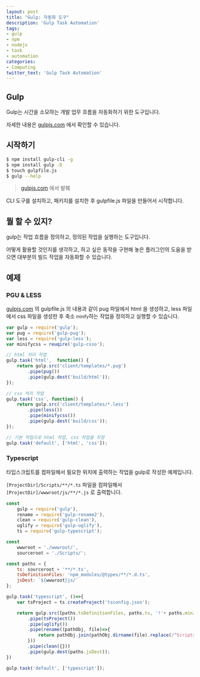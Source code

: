 ```yaml
---
layout: post
title: "Gulp: 자동화 도구"
description: 'Gulp Task Automation'
tags:
- gulp
- npm
- nodejs
- task
- automation
categories:
- Computing
twitter_text: 'Gulp Task Automation'
---
```



## Gulp

Gulp는 시간을 소모하는 개발 업무 흐름을 자동화하기 위한 도구입니다.

자세한 내용은 [gulpjs.com](https://gulpjs.com/) 에서 확인할 수 있습니다.


## 시작하기

```sh
$ npm install gulp-cli -g
$ npm install gulp -D
$ touch gulpfile.js
$ gulp --help
```

> [gulpjs.com](https://gulpjs.com/) 에서 발췌

CLI 도구를 설치하고, 패키지를 설치한 후 gulpfile.js 파일을 만들어서 시작합니다.


## 뭘 할 수 있지?

gulp는 작업 흐름을 정의하고, 정의된 작업을 실행하는 도구입니다.

어떻게 활용할 것인지를 생각하고, 하고 싶은 동작을 구현해 놓은 플러그인의 도움을 받으면 대부분의 빌드 작업을 자동화할 수 있습니다.


## 예제

### PGU & LESS

[gulpjs.com](https://gulpjs.com/) 의 gulpfile.js 의 내용과 같이 pug 파일에서 html 을 생성하고, less 파일에서 css 파일을 생성한 후 축소 <small>minify</small>하는 작업을 정의하고 실행할 수 있습니다.

```js
var gulp = require('gulp');
var pug = require('gulp-pug');
var less = require('gulp-less');
var minifycss = reuqire('gulp-csso');

// html 처리 작업
gulp.task('html',  function() {
    return gulp.src('client/templates/*.pug')
        .pipe(pug())
        .pipe(gulp.dest('build/html'));
});

// css 처리 작업
gulp.task('css', function() {
    return gulp.src('client/templates/*.less')
        .pipe(less())
        .pipe(minifycss())
        .pipe(gulp.dest('build/css'));
});

// 기본 작업으로 html 작업, css 작업을 지정
gulp.task('default', ['html', 'css']);
```


### Typescript

타입스크립트를 컴파일해서 필요한 위치에 출력하는 작업을 gulp로 작성한 예제입니다.

`[ProjectDir]/Scripts/**/*.ts` 파일을 컴파일해서 `[ProjectDir]/wwwroot/js/**/*.js` 로 출력합니다.

```js
const
    gulp = require('gulp'),
    rename = require('gulp-rename2'),
    clean = require('gulp-clean'),
    uglify = require('gulp-uglify'),
    ts = require('gulp-typescript');

const
    wwwroot = './wwwroot/',
    sourceroot = './Scripts/';

const paths = {
    ts: sourceroot + '**/*.ts',
    tsDefinitionFiles: 'npm_modules/@types/**/*.d.ts',
    jsDest: `${wwwroot}js/`
};

gulp.task('typescript', ()=>{
    var tsProject = ts.createProject('tsconfig.json');

    return gulp.src([paths.tsDefinitionFiles, paths.ts, '!'+ paths.minJS], {base: '.'})
        .pipe(tsProject())
        .pipe(uglify())
        .pipe(rename((pathObj, file)=>{
            return pathObj.join(pathObj.dirname(file).replace(/^Scripts\/?\\?/, ''), pathObj.basename(file));
        }))
        .pipe(clean({}))
        .pipe(gulp.dest(paths.jsDest));
})

gulp.task('default', ['typescript']);
```

